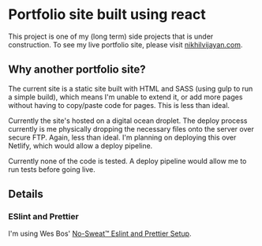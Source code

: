 # Portfolio site built using react

This project is one of my (long term) side projects that is under construction. To see my live portfolio site, please visit [nikhilvijayan.com](http://nikhilvijayan.com).

## Why another portfolio site?

The current site is a static site built with HTML and SASS (using gulp to run a simple build), which means I'm unable to extend it, or add more pages without having to copy/paste code for pages. This is less than ideal.

Currently the site's hosted on a digital ocean droplet. The deploy process currently is me physically dropping the necessary files onto the server over secure FTP. Again, less than ideal. I'm planning on deploying this over Netlify, which would allow a deploy pipeline.

Currently none of the code is tested. A deploy pipeline would allow me to run tests before going live.

## Details

### ESlint and Prettier

I'm using Wes Bos' [No-Sweat™ Eslint and Prettier Setup](https://github.com/wesbos/eslint-config-wesbos).
